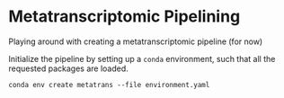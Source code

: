 # Metatranscriptomic Pipelining
Playing around with creating a metatranscriptomic pipeline (for now)

Initialize the pipeline by setting up a `conda` environment, such that all the requested packages are loaded. 

```
conda env create metatrans --file environment.yaml
```

